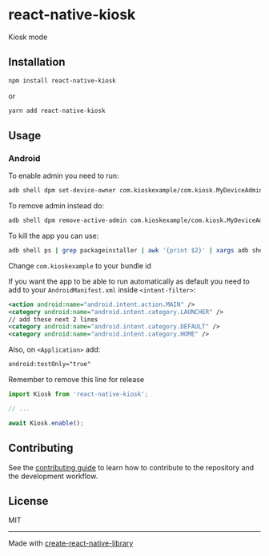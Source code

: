 # react-native-kiosk

Kiosk mode

## Installation

```sh
npm install react-native-kiosk
```

or

```sh
yarn add react-native-kiosk
```

## Usage

### Android

To enable admin you need to run:

```bash
adb shell dpm set-device-owner com.kioskexample/com.kiosk.MyDeviceAdminReceiver
```

To remove admin instead do:

```bash
adb shell dpm remove-active-admin com.kioskexample/com.kiosk.MyDeviceAdminReceiver
```

To kill the app you can use:

```bash
adb shell ps | grep packageinstaller | awk '{print $2}' | xargs adb shell kill
```

Change `com.kioskexample` to your bundle id

If you want the app to be able to run automatically as default you need to add to your `AndroidManifest.xml` inside `<intent-filter>`:

```xml
<action android:name="android.intent.action.MAIN" />
<category android:name="android.intent.category.LAUNCHER" />
// add these next 2 lines
<category android:name="android.intent.category.DEFAULT" />
<category android:name="android.intent.category.HOME" />
```

Also, on `<Application>` add:

```xml
android:testOnly="true"
```

Remember to remove this line for release

```js
import Kiosk from 'react-native-kiosk';

// ...

await Kiosk.enable();
```

## Contributing

See the [contributing guide](CONTRIBUTING.md) to learn how to contribute to the repository and the development workflow.

## License

MIT

---

Made with [create-react-native-library](https://github.com/callstack/react-native-builder-bob)
